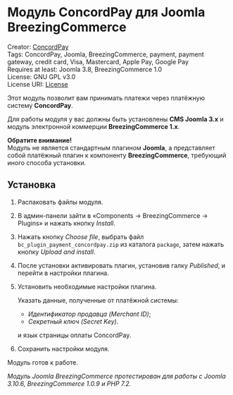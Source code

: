 # Модуль ConcordPay для Joomla BreezingCommerce

Creator: [ConcordPay](https://concordpay.concord.ua)<br>
Tags: ConcordPay, Joomla, BreezingCommerce, payment, payment gateway, credit card, Visa, Masterсard, Apple Pay, Google Pay<br>
Requires at least: Joomla 3.8, BreezingCommerce 1.0<br>
License: GNU GPL v3.0<br>
License URI: [License](https://opensource.org/licenses/GPL-3.0)

Этот модуль позволит вам принимать платежи через платёжную систему **ConcordPay**.

Для работы модуля у вас должны быть установлены **CMS Joomla 3.x** и модуль электронной коммерции **BreezingCommerce 1.x**.

**Обратите внимание!**<br>
Модуль не является стандартным плагином **Joomla**, а представляет собой платёжный плагин к компоненту **BreezingCommerce**, требующий иного способа установки.

## Установка

1. Распаковать файлы модуля.

2. В админ-панели зайти в «Components -> BreezingCommerce -> Plugins» и нажать кнопку *Install*.

3. Нажать кнопку *Choose file*, выбрать файл `bc_plugin_payment_concordpay.zip` из каталога `package`,
затем нажать кнопку *Upload and install*.
 
4. После установки активировать плагин, установив галку *Published*, и перейти в настройки плагина.

5. Установить необходимые настройки плагина.<br>
   
   Указать данные, полученные от платёжной системы:
    - *Идентификатор продавца (Merchant ID)*;
    - *Секретный ключ (Secret Key)*.

    и язык страницы оплаты ConcordPay.

5. Сохранить настройки модуля.

Модуль готов к работе.

*Модуль Joomla BreezingCommerce протестирован для работы с Joomla 3.10.6, BreezingCommerce 1.0.9 и PHP 7.2.*